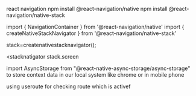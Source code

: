 react navigation
npm install @react-navigation/native
npm install @react-navigation/native-stack

import { NavigationContainer } from '@react-navigation/native'
import { createNativeStackNavigator } from '@react-navigation/native-stack'


stack=createnativestacknavigator();

<stacknatigator
stack.screen


import AsyncStorage from "@react-native-async-storage/async-storage"
to store context data in our local system like chrome or in mobile phone

using useroute for checking route which is activef 